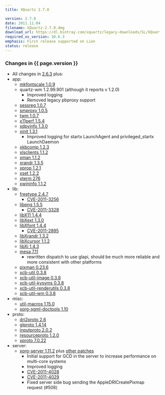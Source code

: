 ```yaml
---
title: XQuartz 2.7.0

version: 2.7.0
date: 2011.11.04
filename: XQuartz-2.7.0.dmg
download_url: https://dl.bintray.com/xquartz/legacy-downloads/SL/XQuartz-2.7.0.dmg
required_os_version: 10.6.3
emphasis: First release supported on Lion
status: release
---
```


### Changes in {{ page.version }} ###
  * All changes in [2.6.3](XQuartz-2.6.3.html) plus:
  * app:
    * [mkfontscale 1.0.9](https://lists.freedesktop.org/archives/xorg-announce/2011-June/001697.html)
    * quartz-wm 1.2.99.901 (although it reports v 1.2.0)
      * Improved logging
      * Removed legacy pbproxy support
    * [sessreg 1.0.7](https://lists.freedesktop.org/archives/xorg-announce/2011-October/001745.html)
    * [smproxy 1.0.5](https://lists.freedesktop.org/archives/xorg-announce/2011-June/001698.html)
    * [twm 1.0.7](https://lists.freedesktop.org/archives/xorg-announce/2011-July/001716.html)
    * [x11perf 1.5.4](https://lists.freedesktop.org/archives/xorg-announce/2011-July/001715.html)
    * [xdpyinfo 1.3.0](https://lists.freedesktop.org/archives/xorg-announce/2011-October/001746.html)
    * [xinit 1.3.1](https://lists.freedesktop.org/archives/xorg-announce/2011-July/001714.html)
      * Improved logging for startx LaunchAgent and privileged_startx LaunchDaemon
    * [xkbcomp 1.2.3](https://lists.freedesktop.org/archives/xorg-announce/2011-June/001684.html)
    * [xlsclients 1.1.2](https://lists.freedesktop.org/archives/xorg-announce/2011-May/001656.html)
    * [xman 1.1.2](https://lists.freedesktop.org/archives/xorg-announce/2011-June/001699.html)
    * [xrandr 1.3.5](https://lists.freedesktop.org/archives/xorg-announce/2011-June/001701.html)
    * [xprop 1.2.1](https://lists.freedesktop.org/archives/xorg-announce/2011-June/001700.html)
    * [xset 1.2.2](https://lists.freedesktop.org/archives/xorg-announce/2011-July/001718.html)
    * [xterm 276](https://lists.freedesktop.org/archives/xorg/2011-October/053641.html)
    * [xwininfo 1.1.2](https://lists.freedesktop.org/archives/xorg-announce/2011-June/001702.html)
  * lib:
    * [freetype 2.4.7](https://sourceforge.net/projects/freetype/files/freetype2/2.4.7/README/view)
      * [CVE-2011-3256](https://cve.mitre.org/cgi-bin/cvename.cgi?name=CVE-2011-3256)
    * [libpng 1.5.5](https://sourceforge.net/mailarchive/message.php?msg_id=28126826)
      * [CVE-2011-3328](https://cve.mitre.org/cgi-bin/cvename.cgi?name=CVE-2011-3328)
    * [libX11 1.4.4](https://lists.freedesktop.org/archives/xorg-announce/2011-July/001717.html)
    * [libXext 1.3.0](https://lists.freedesktop.org/archives/xorg-announce/2011-May/001665.html)
    * [libXfont 1.4.4](https://lists.freedesktop.org/archives/xorg-announce/2011-August/001722.html)
      * [CVE-2011-2895](https://cve.mitre.org/cgi-bin/cvename.cgi?name=CVE-2011-2895)
    * [libXrandr 1.3.2](https://lists.freedesktop.org/archives/xorg-announce/2011-June/001704.html)
    * [libXcursor 1.1.2](https://lists.freedesktop.org/archives/xorg-announce/2011-June/001703.html)
    * [libXi 1.4.3](https://lists.freedesktop.org/archives/xorg-announce/2011-June/001678.html)
    * [mesa 7.11](http://mesa3d.org/relnotes-7.11.html)
      * rewritten dispatch to use glapi, should be much more reliable and more consistent with other platforms
    * [pixman 0.23.6](https://lists.freedesktop.org/archives/xorg-announce/2011-October/001742.html)
    * [xcb-util 0.3.8](https://lists.freedesktop.org/archives/xorg-announce/2011-April/001649.html)
    * [xcb-util-image 0.3.8](https://lists.freedesktop.org/archives/xorg-announce/2011-April/001650.html)
    * [xcb-util-kysyms 0.3.8](https://lists.freedesktop.org/archives/xorg-announce/2011-April/001653.html)
    * [xcb-util-renderutils 0.3.8](https://lists.freedesktop.org/archives/xorg-announce/2011-April/001651.html)
    * [xcb-util-wm 0.3.8](https://lists.freedesktop.org/archives/xorg-announce/2011-April/001652.html)
  * misc:
    * [util-macros 1.15.0](https://lists.freedesktop.org/archives/xorg-announce/2011-June/001687.html)
    * [xorg-sgml-doctools 1.10](https://lists.freedesktop.org/archives/xorg-announce/2011-September/001734.html)
  * proto:
    * [dri2proto 2.6](https://lists.freedesktop.org/archives/xorg-announce/2011-June/001695.html)
    * [glproto 1.4.14](https://lists.freedesktop.org/archives/xorg-announce/2011-June/001696.html)
    * [inputproto 2.0.2](https://lists.freedesktop.org/archives/xorg-announce/2011-June/001679.html)
    * [resourceproto 1.2.0](https://lists.freedesktop.org/archives/xorg-announce/2011-May/001674.html)
    * [xproto 7.0.22](https://lists.freedesktop.org/archives/xorg-announce/2011-June/001686.html)
  * server:
    * [xorg-server 1.11.2](https://lists.freedesktop.org/archives/xorg-announce/2011-November/001751.html) plus [other patches](https://github.com/XQuartz/xorg-server/commits/XQuartz-2.7.0)
      * Initial support for GCD in the server to increase performance on multi-core systems
      * Improved logging
      * [CVE-2011-4028](https://cve.mitre.org/cgi-bin/cvename.cgi?name=CVE-2011-4028)
      * [CVE-2011-4029](https://cve.mitre.org/cgi-bin/cvename.cgi?name=CVE-2011-4029)
      * Fixed server side bug sending the AppleDRICreatePixmap request (#508)
